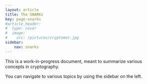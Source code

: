 ```yaml
---
layout: article
title: The SNARKs
key: page-snarks
#article_header:
#  type: cover
#  image:
#    src: /pictures/cryptomat.jpg
sidebar:
    nav: snarks
---
```


This is a work-in-progress document, meant to summarize various concepts in cryptography.

You can navigate to various topics by using the sidebar on the left.